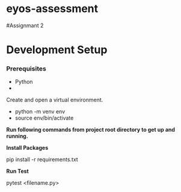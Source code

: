 # eyos-assessment
#Assignmant 2
# Development Setup



<h3>Prerequisites</h3>

- Python
- 

Create and open a virtual environment.
- python -m venv env
- source env/bin/activate

**Run following commands from project root directory to get up and running.**

**Install Packages**

pip install -r requirements.txt

**Run Test**

pytest <filename.py>

